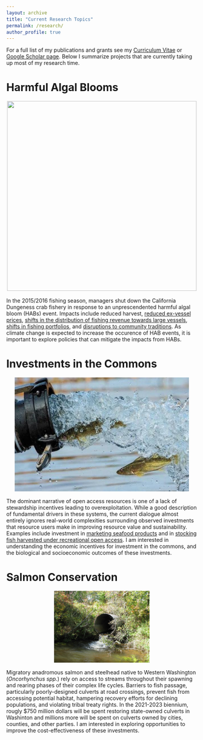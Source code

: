 ```yaml
---
layout: archive
title: "Current Research Topics"
permalink: /research/
author_profile: true
---
```


For a full list of my publications and grants see my [Curriculum Vitae](/files/Jardine_CV.pdf) or [Google Scholar page](https://scholar.google.com/citations?user=h4BCQ3oAAAAJ&hl=en&oi=ao). Below I summarize projects that are currently taking up most of my research time. 

# Harmful Algal Blooms


<p align="center">
  <img width="500" height="500" src="/images/habs.jpg">
</p>



In the 2015/2016 fishing season, managers shut down the California Dungeness crab fishery in response to an unprescendented harmful algal bloom (HABs) event. Impacts include reduced harvest, [reduced ex-vessel prices](https://www.journals.uchicago.edu/doi/abs/10.1086/707643), [shifts in the distribution of fishing revenue towards large vessels](https://www.sciencedirect.com/science/article/abs/pii/S0921800919312935), [shifts in fishing portfolios](https://www.pnas.org/content/118/2/e2014379117), and [disruptions to community traditions](https://www.sciencedirect.com/science/article/pii/S1568988320300792). As climate change is expected to increase the occurence of HAB events, it is important to explore policies that can mitigate the impacts from HABs.

# Investments in the Commons



<p align="center">
  <img width="460" height="300" src="/images/walleyeFingerlings.jpg">
</p>

The dominant narrative of open access resources is one of a lack of stewardship incentives leading to overexploitation. While a good description of fundamental drivers in these systems, the current dialogue almost entirely ignores real-world complexities surrounding observed investments that resource users make in improving resource value and sustainability. Examples include investment in [marketing seafood products](https://onlinelibrary.wiley.com/doi/abs/10.1093/ajae/aau050) and in [stocking fish harvested under recreational open access](https://www.ecologyandsociety.org/vol26/iss2/art16/).  I am interested in understanding the economic incentives for investment in the commons, and the biological and socioeconomic outcomes of these investments. 


# Salmon Conservation


<p align="center">
  <img width="50%" height="50%" src="/images/culvert.jpg">
</p>

Migratory anadromous salmon and steelhead native to Western Washington (*Oncorhynchus spp.*) rely on access to streams throughout their spawning and rearing phases of their complex life cycles. Barriers to fish passage, particularly poorly-designed culverts at road crossings, prevent fish from accessing potential habitat, hampering recovery efforts for declining populations, and violating tribal treaty rights. In the 2021-2023 biennium, rougly $750 million dollars will be spent restoring state-owned culverts in Washinton and millions more will be spent on culverts owned by cities, counties, and other parties. I am interested in exploring opportunities to improve the cost-effectiveness of these investments. 


